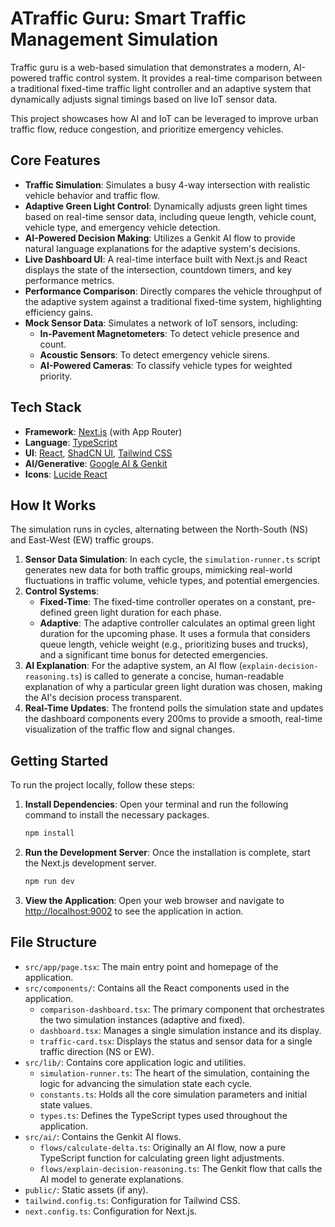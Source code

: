 # ATraffic Guru: Smart Traffic Management Simulation

Traffic guru is a web-based simulation that demonstrates a modern, AI-powered traffic control system. It provides a real-time comparison between a traditional fixed-time traffic light controller and an adaptive system that dynamically adjusts signal timings based on live IoT sensor data.

This project showcases how AI and IoT can be leveraged to improve urban traffic flow, reduce congestion, and prioritize emergency vehicles.

## Core Features

- **Traffic Simulation**: Simulates a busy 4-way intersection with realistic vehicle behavior and traffic flow.
- **Adaptive Green Light Control**: Dynamically adjusts green light times based on real-time sensor data, including queue length, vehicle count, vehicle type, and emergency vehicle detection.
- **AI-Powered Decision Making**: Utilizes a Genkit AI flow to provide natural language explanations for the adaptive system's decisions.
- **Live Dashboard UI**: A real-time interface built with Next.js and React displays the state of the intersection, countdown timers, and key performance metrics.
- **Performance Comparison**: Directly compares the vehicle throughput of the adaptive system against a traditional fixed-time system, highlighting efficiency gains.
- **Mock Sensor Data**: Simulates a network of IoT sensors, including:
    - **In-Pavement Magnetometers**: To detect vehicle presence and count.
    - **Acoustic Sensors**: To detect emergency vehicle sirens.
    - **AI-Powered Cameras**: To classify vehicle types for weighted priority.

## Tech Stack

- **Framework**: [Next.js](https://nextjs.org/) (with App Router)
- **Language**: [TypeScript](https://www.typescriptlang.org/)
- **UI**: [React](https://react.dev/), [ShadCN UI](https://ui.shadcn.com/), [Tailwind CSS](https://tailwindcss.com/)
- **AI/Generative**: [Google AI & Genkit](https://firebase.google.com/docs/genkit)
- **Icons**: [Lucide React](https://lucide.dev/guide/packages/lucide-react)

## How It Works

The simulation runs in cycles, alternating between the North-South (NS) and East-West (EW) traffic groups.

1.  **Sensor Data Simulation**: In each cycle, the `simulation-runner.ts` script generates new data for both traffic groups, mimicking real-world fluctuations in traffic volume, vehicle types, and potential emergencies.
2.  **Control Systems**:
    *   **Fixed-Time**: The fixed-time controller operates on a constant, pre-defined green light duration for each phase.
    - **Adaptive**: The adaptive controller calculates an optimal green light duration for the upcoming phase. It uses a formula that considers queue length, vehicle weight (e.g., prioritizing buses and trucks), and a significant time bonus for detected emergencies.
3.  **AI Explanation**: For the adaptive system, an AI flow (`explain-decision-reasoning.ts`) is called to generate a concise, human-readable explanation of why a particular green light duration was chosen, making the AI's decision process transparent.
4.  **Real-Time Updates**: The frontend polls the simulation state and updates the dashboard components every 200ms to provide a smooth, real-time visualization of the traffic flow and signal changes.

## Getting Started

To run the project locally, follow these steps:

1.  **Install Dependencies**:
    Open your terminal and run the following command to install the necessary packages.
    ```bash
    npm install
    ```

2.  **Run the Development Server**:
    Once the installation is complete, start the Next.js development server.
    ```bash
    npm run dev
    ```

3.  **View the Application**:
    Open your web browser and navigate to [http://localhost:9002](http://localhost:9002) to see the application in action.

## File Structure

- `src/app/page.tsx`: The main entry point and homepage of the application.
- `src/components/`: Contains all the React components used in the application.
    - `comparison-dashboard.tsx`: The primary component that orchestrates the two simulation instances (adaptive and fixed).
    - `dashboard.tsx`: Manages a single simulation instance and its display.
    - `traffic-card.tsx`: Displays the status and sensor data for a single traffic direction (NS or EW).
- `src/lib/`: Contains core application logic and utilities.
    - `simulation-runner.ts`: The heart of the simulation, containing the logic for advancing the simulation state each cycle.
    - `constants.ts`: Holds all the core simulation parameters and initial state values.
    - `types.ts`: Defines the TypeScript types used throughout the application.
- `src/ai/`: Contains the Genkit AI flows.
    - `flows/calculate-delta.ts`: Originally an AI flow, now a pure TypeScript function for calculating green light adjustments.
    - `flows/explain-decision-reasoning.ts`: The Genkit flow that calls the AI model to generate explanations.
- `public/`: Static assets (if any).
- `tailwind.config.ts`: Configuration for Tailwind CSS.
- `next.config.ts`: Configuration for Next.js.
